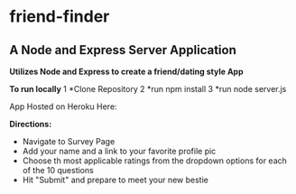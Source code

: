 # friend-finder
## A Node and Express Server Application

**Utilizes Node and Express to create a friend/dating style App**

**To run locally**
1 *Clone Repository
2 *run npm install
3 *run node server.js

App Hosted on Heroku Here:

**Directions:**
* Navigate to Survey Page
* Add your name and a link to your favorite profile pic
* Choose th most applicable ratings from the dropdown options for each of the 10 questions
* Hit "Submit" and prepare to meet your new bestie

